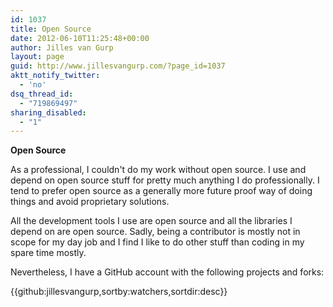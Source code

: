 ```yaml
---
id: 1037
title: Open Source
date: 2012-06-10T11:25:48+00:00
author: Jilles van Gurp
layout: page
guid: http://www.jillesvangurp.com/?page_id=1037
aktt_notify_twitter:
  - 'no'
dsq_thread_id:
  - "719869497"
sharing_disabled:
  - "1"
---
```

<strong>Open Source</strong>

As a professional, I couldn't do my work without open source. I use and depend on open source stuff for pretty much anything I do professionally. I tend to prefer open source as a generally more future proof way of doing things and avoid proprietary solutions.

All the development tools I use are open source and all the libraries I depend on are open source. Sadly, being a contributor is mostly not in scope for my day job and I find I like to do other stuff than coding in my spare time mostly.

Nevertheless, I have a GitHub account with the following projects and forks:

{{github:jillesvangurp,sortby:watchers,sortdir:desc}}